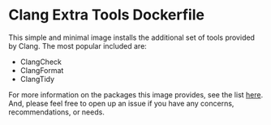 # Clang Extra Tools Dockerfile

This simple and minimal image installs the additional set of tools provided by Clang. The most popular included are:

- ClangCheck
- ClangFormat
- ClangTidy

For more information on the packages this image provides, see the list [here](https://alpine.pkgs.org/3.14/alpine-main-x86_64/clang-extra-tools-11.1.0-r1.apk.html). And, please feel free to open up an issue if you have any concerns, recommendations, or needs.